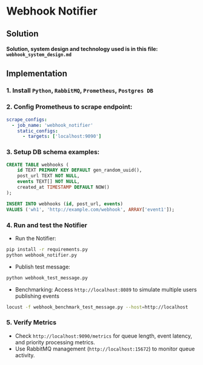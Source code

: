 # Webhook Notifier

## Solution
#### Solution, system design and technology used is in this file: `webhook_system_design.md`

## Implementation

### 1. Install `Python`, `RabbitMQ`, `Prometheus`, `Postgres DB`

### 2. Config Prometheus to scrape endpoint:
```yaml
scrape_configs:
  - job_name: 'webhook_notifier'
    static_configs:
      - targets: ['localhost:9090']
```

### 3. Setup DB schema examples:
```sql
CREATE TABLE webhooks (
    id TEXT PRIMARY KEY DEFAULT gen_random_uuid(),
    post_url TEXT NOT NULL,
    events TEXT[] NOT NULL,
    created_at TIMESTAMP DEFAULT NOW()
);

INSERT INTO webhooks (id, post_url, events)
VALUES ('wh1', 'http://example.com/webhook', ARRAY['event1']);
```

### 4. Run and test the Notifier
- Run the Notifier:
```bash
pip install -r requirements.py
python webhook_notifier.py
```
- Publish test message:
```bash
python webhook_test_message.py
```
- Benchmarking: Access `http://localhost:8089` to simulate multiple
users publishing events
```bash
locust -f webhook_benchmark_test_message.py --host=http://localhost
```

### 5. Verify Metrics
- Check `http://localhost:9090/metrics` for queue length, event latency,
and priority processing metrics.
- Use RabbitMQ management (`http://localhost:15672`) to monitor queue
activity. 